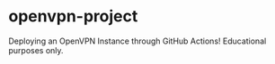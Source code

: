 # openvpn-project
Deploying an OpenVPN Instance through GitHub Actions! Educational purposes only. 
